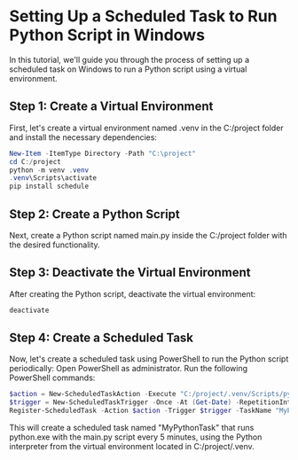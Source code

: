 # Setting Up a Scheduled Task to Run Python Script in Windows
In this tutorial, we'll guide you through the process of setting up a scheduled task on Windows to run a Python script using a virtual environment.

## Step 1: Create a Virtual Environment
First, let's create a virtual environment named .venv in the C:/project folder and install the necessary dependencies:

```powershell
New-Item -ItemType Directory -Path "C:\project"
cd C:/project
python -m venv .venv
.venv\Scripts\activate
pip install schedule
```

## Step 2: Create a Python Script
Next, create a Python script named main.py inside the C:/project folder with the desired functionality.

## Step 3: Deactivate the Virtual Environment
After creating the Python script, deactivate the virtual environment:

```bash
deactivate
```

## Step 4: Create a Scheduled Task
Now, let's create a scheduled task using PowerShell to run the Python script periodically:
Open PowerShell as administrator.
Run the following PowerShell commands:

```powershell
$action = New-ScheduledTaskAction -Execute "C:/project/.venv/Scripts/python.exe" -Argument "C:/project/main.py"
$trigger = New-ScheduledTaskTrigger -Once -At (Get-Date) -RepetitionInterval (New-TimeSpan -Minutes 5) -RepetitionDuration ([TimeSpan]::MaxValue)
Register-ScheduledTask -Action $action -Trigger $trigger -TaskName "MyPythonTask" -Description "Runs main.py located in virtual environment every 5 minutes"
```

This will create a scheduled task named "MyPythonTask" that runs python.exe with the main.py script every 5 minutes, using the Python interpreter from the virtual environment located in C:/project/.venv.